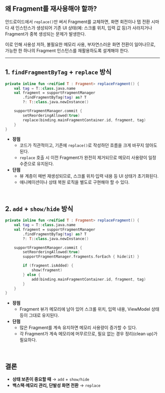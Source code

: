 ## **왜 Fragment를 재사용해야 할까?**

안드로이드에서 `replace()`만 써서 Fragment를 교체하면, 화면 회전이나 탭 전환 시마다 새 인스턴스가 생성되어 기존 UI 상태(예: 스크롤 위치, 입력 값 등)가 사라지거나 Fragment가 중복 생성되는 문제가 발생한다.

이로 인해 사용성 저하, 불필요한 메모리 사용, 부자연스러운 화면 전환이 일어나므로, 가능한 한 하나의 Fragment 인스턴스를 재활용하도록 설계해야 한다.

---

## **1. `findFragmentByTag` + `replace` 방식**

```kotlin
private inline fun <reified T : Fragment> replaceFragment() {
    val tag = T::class.java.name
    val fragment = supportFragmentManager
        .findFragmentByTag(tag) as? T
        ?: T::class.java.newInstance()

    supportFragmentManager.commit {
        setReorderingAllowed(true)
        replace(binding.mainFragmentContainer.id, fragment, tag)
    }
}
```

- **장점**
    - 코드가 직관적이고, 기존에 `replace()`로 작성하던 흐름을 크게 바꾸지 않아도 된다.
    - `replace` 호출 시 이전 Fragment가 완전히 제거되므로 메모리 사용량이 일정 수준으로 유지된다.
- **단점**
    - 뷰 계층이 매번 재생성되므로, 스크롤 위치·입력 내용 등 UI 상태가 초기화된다.
    - 애니메이션이나 상태 복원 로직을 별도로 구현해야 할 수 있다.

<br>

## **2. `add` + `show/hide` 방식**

```kotlin
private inline fun <reified T : Fragment> replaceFragment() {
    val tag = T::class.java.name
    val fragment = supportFragmentManager
        .findFragmentByTag(tag) as? T
        ?: T::class.java.newInstance()

    supportFragmentManager.commit {
        setReorderingAllowed(true)
        supportFragmentManager.fragments.forEach { hide(it) }

        if (fragment.isAdded) {
            show(fragment)
        } else {
            add(binding.mainFragmentContainer.id, fragment, tag)
        }
    }
}
```

- **장점**
    - Fragment 뷰가 메모리에 남아 있어 스크롤 위치, 입력 내용, ViewModel 상태 등이 그대로 유지된다.
- **단점**
    - 많은 Fragment를 계속 유지하면 메모리 사용량이 증가할 수 있다.
    - 각 Fragment가 계속 메모리에 머무르므로, 필요 없는 경우 정리(clean up)가 필요하다.

<br>

## 결론

- **상태 보존이 중요할 때** → `add` + `show/hide`
- **백스택·메모리 관리, 단발성 화면 전환** → `replace`

